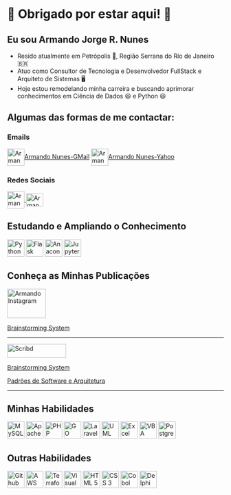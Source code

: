 # 👋 Obrigado por estar aqui! 👋

## **Eu sou Armando Jorge R. Nunes**
- Resido atualmente em Petrópolis :european_castle:, Região Serrana do Rio de Janeiro 🇧🇷
- Atuo como Consultor de Tecnologia e Desenvolvedor FullStack e Arquiteto de Sistemas :desktop_computer:
- Hoje estou remodelando minha carreira e buscando aprimorar conhecimentos em Ciência de Dados :laughing: e Python :satisfied:

## **Algumas das formas de me contactar:**

### **Emails**
<img align="center" alt="Armando Email-GMail" height="40" width="40" src="https://img.icons8.com/color/96/gmail-new.png" style="max-with:100%;">[Armando Nunes-GMail](mailto:armandojorge_trader@gmail.com?subject=[GitHub]%20Source%20Armando%20Nunes%20Trader)
<img align="center" alt="Armando Email-Yahoo" height="40" width="40" src="https://img.icons8.com/doodle/96/yahoo--v1.png" style="max-with:100%;">[Armando Nunes-Yahoo](mailto:armando.jorge@yahoo.com?subject=[GitHub]%20Source%20Armando%20Nunes%20Trader)

### **Redes Sociais**
<a href="https://www.instagram.com/armando_nunes_trader/" target="_blank">
  <img align="center" alt="Armando Instagram" height="40" width="40" src="https://github.com/user-attachments/assets/20b4b199-4338-49f8-82c1-4427a3f5a596" style="max-with:100%;">
</a>
<a href="https://www.facebook.com.com/armandojrnunes/" target="_blank">
  <img align="center" alt="Armando Instagram" height="30" width="40" src="https://cdn.jsdelivr.net/gh/devicons/devicon@latest/icons/facebook/facebook-original.svg" style="max-with:100%;">
</a>


## **Estudando e Ampliando o Conhecimento**

<img src="https://cdn.jsdelivr.net/gh/devicons/devicon@latest/icons/python/python-original-wordmark.svg" alt="Python" width="40" height="40" style="max-width:100%;"></img>
<img src="https://github.com/user-attachments/assets/4a58586f-2dcb-4d2e-8ea3-6d4be32fdef0" alt="Flask" width="40" height="40" style="max-width:100%;"></img>
<img src="https://cdn.jsdelivr.net/gh/devicons/devicon@latest/icons/anaconda/anaconda-original-wordmark.svg" alt="Anaconda" width="40" height="40" style="max-width:100%;"></img>
<img src="https://github.com/user-attachments/assets/0d232d02-dac6-473b-9c5a-9fd3f57cafcb" alt="Jupyter" width="40" height="40" style="max-width:100%;"></img>

## **Conheça as Minhas Publicações**
<a href="https://medium.com/@armandojorge.trader" target="_blank">
  <img align="center" alt="Armando Instagram" height="68" width="90" src="https://github.com/user-attachments/assets/2ce365d3-c273-4d0e-9bf5-4ce618915ecb" style="max-with:100%;">
</a>

[Brainstorming System](https://medium.com/@armandojorge.trader/brainstorming-system-e31cb38062db)

---

<img src="https://github.com/user-attachments/assets/eb7af1a4-0ba6-41f6-80e6-c01f8497ea8f" alt="Scribd" width="137" height="32" style="max-width:100%;"></img>

[Brainstorming System](https://pt.scribd.com/document/806388380/Brainstorming-System-Usando-o-Event-Storming-para-conhecer-um-dominio-de-negocio)

[Padrões de Software e Arquitetura](https://www.scribd.com/document/806390073/Padroes-de-Software-e-Arquitetura)

---


## **Minhas Habilidades**
<img src="https://cdn.jsdelivr.net/gh/devicons/devicon@latest/icons/mysql/mysql-original-wordmark.svg" alt="MySQL" width="40" height="40" style="max-width:100%;"></img>
<img src="https://cdn.jsdelivr.net/gh/devicons/devicon@latest/icons/apache/apache-original-wordmark.svg" alt="Apache" width="40" height="40" style="max-width:100%;"></img>
<img src="https://cdn.jsdelivr.net/gh/devicons/devicon@latest/icons/php/php-original.svg" alt="PHP" width="40" height="40" style="max-width:100%;"></img>
<img src="https://cdn.jsdelivr.net/gh/devicons/devicon@latest/icons/go/go-original-wordmark.svg" alt="GO" width="40" height="40" style="max-width:100%;"></img>
<img src="https://cdn.jsdelivr.net/gh/devicons/devicon@latest/icons/laravel/laravel-original.svg" alt="Laravel" width="40" height="40" style="max-width:100%;"></img>
<img src="https://cdn.jsdelivr.net/gh/devicons/devicon@latest/icons/unifiedmodelinglanguage/unifiedmodelinglanguage-original-wordmark.svg" alt="UML" width="40" height="40" style="max-width:100%;"></img>
<img src="https://github.com/user-attachments/assets/56eef09a-c0eb-465f-98dd-180022ad87f9" alt="Excel" width="40" height="40" style="max-width:100%;"></img>
<img src="https://github.com/user-attachments/assets/9a6d53aa-e562-408d-b41b-392c0009aed9" alt="VBA" width="40" height="40" style="max-width:100%;"></img>
<img src="https://cdn.jsdelivr.net/gh/devicons/devicon@latest/icons/postgresql/postgresql-plain-wordmark.svg" alt="PostgreSQL" width="40" height="40" style="max-width:100%;"></img>

          
## **Outras Habilidades**
<img src="https://img.icons8.com/tiny-color/256/github.png" alt="Github" width="40" height="40" style="max-width:100%;"></img>
<img src="https://cdn.jsdelivr.net/gh/devicons/devicon@latest/icons/amazonwebservices/amazonwebservices-plain-wordmark.svg" alt="AWS" width="40" height="40" style="max-width:100%;"></img>
<img src="https://cdn.jsdelivr.net/gh/devicons/devicon@latest/icons/terraform/terraform-original.svg" alt="Terraform" width="40" height="40" style="max-width:100%;"></img>
<img src="https://cdn.jsdelivr.net/gh/devicons/devicon@latest/icons/visualbasic/visualbasic-original.svg" alt="Visual Basic" width="40" height="40" style="max-width:100%;"></img>
<img src="https://cdn.jsdelivr.net/gh/devicons/devicon@latest/icons/html5/html5-original.svg" alt="HTML 5" width="40" height="40" style="max-width:100%;"></img>
<img src="https://cdn.jsdelivr.net/gh/devicons/devicon@latest/icons/css3/css3-original.svg" alt="CSS 3" width="40" height="40" style="max-width:100%;"></img>
<img src="https://github.com/user-attachments/assets/5d82d8f9-bb25-47e4-99ba-e346afe2bfeb" alt="Cobol" width="40" height="40" style="max-width:100%;"></img>
<img src="https://github.com/user-attachments/assets/a9599a85-f3ce-4877-baab-5958fd1e6e6c" alt="Delphi" width="40" height="40" style="max-width:100%;"></img>



